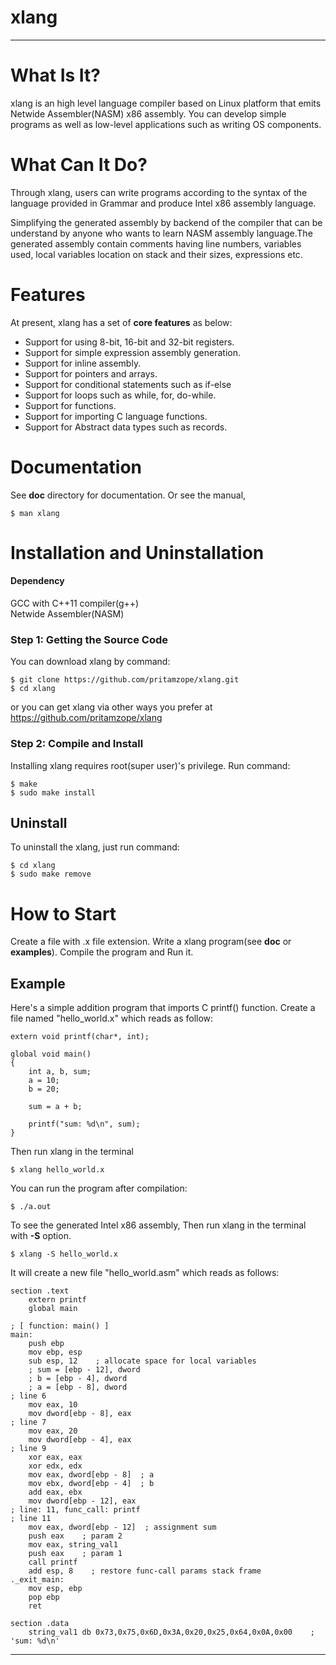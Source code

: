 
# xlang

--------------------------------------------------------------------------------

# What Is It?

xlang is an high level language compiler based on Linux platform that emits 
Netwide Assembler(NASM) x86 assembly. You can develop simple programs as well as 
low-level applications such as writing OS components.

# What Can It Do?

Through xlang, users can write programs according to the syntax of the language provided in 
Grammar and produce Intel x86 assembly language.

Simplifying the generated assembly by backend of the compiler that can be understand by anyone 
who wants to learn NASM assembly language.The generated assembly contain comments having line numbers,
variables used, local variables location on stack and their sizes, expressions etc.

# Features

At present, xlang has a set of **core features** as below:

  - Support for using 8-bit, 16-bit and 32-bit registers.
  - Support for simple expression assembly generation.
  - Support for inline assembly.
  - Support for pointers and arrays.
  - Support for conditional statements such as if-else
  - Support for loops such as while, for, do-while.
  - Support for functions.
  - Support for importing C language functions.
  - Support for Abstract data types such as records.

# Documentation

See **doc** directory for documentation.
Or see the manual,

    $ man xlang

# Installation and Uninstallation

#### Dependency

  GCC with C++11 compiler(g++)<br/>
  Netwide Assembler(NASM)

### Step 1: Getting the Source Code

You can download xlang by command:

    $ git clone https://github.com/pritamzope/xlang.git
    $ cd xlang

or you can get xlang via other ways you prefer at <https://github.com/pritamzope/xlang>

### Step 2: Compile and Install

Installing xlang requires root(super user)'s privilege. Run command:

    $ make
    $ sudo make install

## Uninstall

To uninstall the xlang, just run command:

    $ cd xlang
    $ sudo make remove

# How to Start

Create a file with .x file extension. Write a xlang program(see **doc** or **examples**).
Compile the program and Run it.

## Example
Here's a simple addition program that imports C printf() function.
Create a file named "hello_world.x" which reads as follow:

    extern void printf(char*, int);

    global void main()
    {
        int a, b, sum;
        a = 10;
        b = 20;

        sum = a + b;

        printf("sum: %d\n", sum);
    }

Then run xlang in the terminal

    $ xlang hello_world.x

You can run the program after compilation:

    $ ./a.out

To see the generated Intel x86 assembly, 
Then run xlang in the terminal with **-S** option.

    $ xlang -S hello_world.x

It will create a new file "hello_world.asm" which reads as follows:

    section .text
        extern printf
        global main

    ; [ function: main() ]
    main:
        push ebp
        mov ebp, esp
        sub esp, 12    ; allocate space for local variables
        ; sum = [ebp - 12], dword
        ; b = [ebp - 4], dword
        ; a = [ebp - 8], dword
    ; line 6
        mov eax, 10
        mov dword[ebp - 8], eax
    ; line 7
        mov eax, 20
        mov dword[ebp - 4], eax
    ; line 9
        xor eax, eax
        xor edx, edx
        mov eax, dword[ebp - 8]  ; a
        mov ebx, dword[ebp - 4]  ; b
        add eax, ebx
        mov dword[ebp - 12], eax
    ; line: 11, func_call: printf
    ; line 11
        mov eax, dword[ebp - 12]  ; assignment sum
        push eax    ; param 2
        mov eax, string_val1
        push eax    ; param 1
        call printf
        add esp, 8    ; restore func-call params stack frame
    ._exit_main:
        mov esp, ebp
        pop ebp
        ret 
    
    section .data
        string_val1 db 0x73,0x75,0x6D,0x3A,0x20,0x25,0x64,0x0A,0x00    ; 'sum: %d\n'

--------------------------------------------------------------------------------


